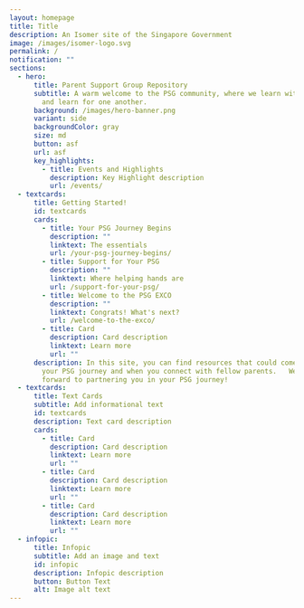 ```yaml
---
layout: homepage
title: Title
description: An Isomer site of the Singapore Government
image: /images/isomer-logo.svg
permalink: /
notification: ""
sections:
  - hero:
      title: Parent Support Group Repository
      subtitle: A warm welcome to the PSG community, where we learn with, learn from
        and learn for one another.
      background: /images/hero-banner.png
      variant: side
      backgroundColor: gray
      size: md
      button: asf
      url: asf
      key_highlights:
        - title: Events and Highlights
          description: Key Highlight description
          url: /events/
  - textcards:
      title: Getting Started!
      id: textcards
      cards:
        - title: Your PSG Journey Begins
          description: ""
          linktext: The essentials
          url: /your-psg-journey-begins/
        - title: Support for Your PSG
          description: ""
          linktext: Where helping hands are
          url: /support-for-your-psg/
        - title: Welcome to the PSG EXCO
          description: ""
          linktext: Congrats! What's next?
          url: /welcome-to-the-exco/
        - title: Card
          description: Card description
          linktext: Learn more
          url: ""
      description: In this site, you can find resources that could come in useful in
        your PSG journey and when you connect with fellow parents.   We look
        forward to partnering you in your PSG journey!
  - textcards:
      title: Text Cards
      subtitle: Add informational text
      id: textcards
      description: Text card description
      cards:
        - title: Card
          description: Card description
          linktext: Learn more
          url: ""
        - title: Card
          description: Card description
          linktext: Learn more
          url: ""
        - title: Card
          description: Card description
          linktext: Learn more
          url: ""
  - infopic:
      title: Infopic
      subtitle: Add an image and text
      id: infopic
      description: Infopic description
      button: Button Text
      alt: Image alt text
---
```


